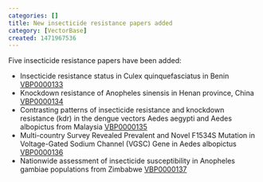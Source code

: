 ```yaml
---
categories: []
title: New insecticide resistance papers added
category: [VectorBase]
created: 1471967536
---
```

<p>Five insecticide resistance papers have been added:
<ul>
<li>Insecticide resistance status in Culex quinquefasciatus in Benin
<a href="/search/site/VBP0000133">VBP0000133</a></li>
<li>Knockdown resistance of Anopheles sinensis in Henan province, China
 <a href="/search/site/VBP0000134">VBP0000134</a></li>
<li>Contrasting patterns of insecticide resistance and knockdown resistance (kdr) in the dengue vectors Aedes aegypti and Aedes albopictus from Malaysia
 <a href="/search/site/VBP0000135">VBP0000135</a></li>
<li>
Multi-country Survey Revealed Prevalent and Novel F1534S Mutation in Voltage-Gated Sodium Channel (VGSC) Gene in Aedes albopictus
 <a href="/search/site/VBP0000136">VBP0000136</a></li>
<li>Nationwide assessment of insecticide susceptibility in Anopheles gambiae populations from Zimbabwe
 <a href="/search/site/VBP0000137">VBP0000137</a></li>
</ul>
